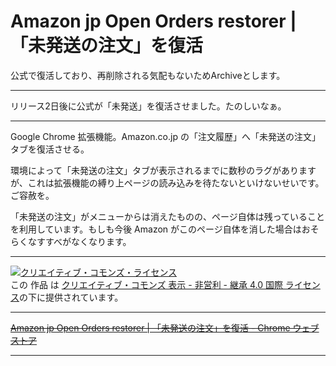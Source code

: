 # Amazon jp Open Orders restorer | 「未発送の注文」を復活

公式で復活しており、再削除される気配もないためArchiveとします。

---

リリース2日後に公式が「未発送」を復活させました。たのしいなぁ。

---

Google Chrome 拡張機能。Amazon\.co\.jp の「注文履歴」へ「未発送の注文」タブを復活させる。

環境によって「未発送の注文」タブが表示されるまでに数秒のラグがありますが、これは拡張機能の縛り上ページの読み込みを待たないといけないせいです。ご容赦を。

「未発送の注文」がメニューからは消えたものの、ページ自体は残っていることを利用しています。もしも今後 Amazon がこのページ自体を消した場合はおそらくなすすべがなくなります。
 
---

[![クリエイティブ・コモンズ・ライセンス](https://i.creativecommons.org/l/by-nc-sa/4.0/88x31.png)](http://creativecommons.org/licenses/by-nc-sa/4.0/)  
この 作品 は [クリエイティブ・コモンズ 表示 - 非営利 - 継承 4.0 国際 ライセンス](http://creativecommons.org/licenses/by-nc-sa/4.0/)の下に提供されています。

---

~~[Amazon jp Open Orders restorer \| 「未発送の注文」を復活 \- Chrome ウェブストア](https://chrome.google.com/webstore/detail/amazon-jp-open-orders-res/apboekgnmndpcieapjoemcgmmbhjaael)~~

---
